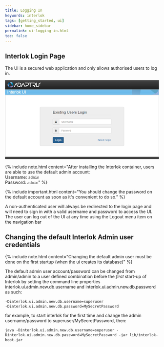 ```yaml
---
title: Logging In
keywords: interlok
tags: [getting_started, ui]
sidebar: home_sidebar
permalink: ui-logging-in.html
toc: false
---
```


## Interlok Login Page ##

The UI is a secured web application and only allows authorised users to log in.

![Login Page](../../images/ui-user-guide/login-page.png)

{% include note.html content="After installing the Interlok container, users are able to use the default admin account:<br/>Username: `admin`<br/>Password: `admin`" %}

{% include important.html content="You should change the password on the default account as soon as it's convenient to do so." %}

A non-authenticated user will always be redirected to the login page and will need to sign in with a valid username and password to access the UI. The user can log out of the UI at any time using the Logout menu item on the navigation bar

## Changing the default Interlok Admin user credentials ##

{% include note.html content="Changing the default admin user must be done on the first startup (when the ui creates its database)" %}

The default admin user account/password can be changed from admin/admin to a user defined combination before the *first* start-up of Interlok by
setting the command line properties interlok.ui.admin.new.db.username and interlok.ui.admin.new.db.password as such:

```
-Dinterlok.ui.admin.new.db.username=superuser
-Dinterlok.ui.admin.new.db.password=MySecretPassword
```

for example, to start interlok for the first time and change the admin username/password to superuser/MySecretPassword, then:

```
java -Dinterlok.ui.admin.new.db.username=superuser -Dinterlok.ui.admin.new.db.password=MySecretPassword -jar lib/interlok-boot.jar 
```
